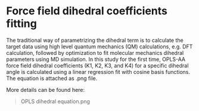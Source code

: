 # Force field dihedral coefficients fitting

The traditional way of parametrizing the dihedral term is to calculate the target data using high level quantum mechanics (QM) calculations, e.g. DFT calculation, followed by optimization to fit molecular mechanics dihedral parameters using MD simulation. In this study for the first time, OPLS-AA force field dihedral coefficients (K1, K2, K3, and K4) for a specific dihedral angle is calculated using a linear regression fit with cosine basis functions. The equation is attached as .png file.

More details can be found here:
> OPLS dihedral equation.png
